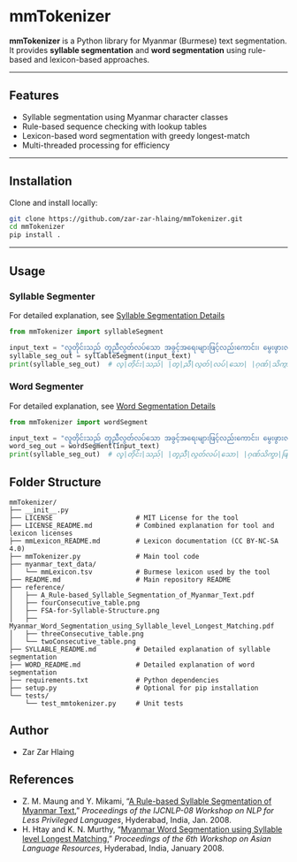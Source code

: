 # mmTokenizer

**mmTokenizer** is a Python library for Myanmar (Burmese) text segmentation. It provides **syllable segmentation** and **word segmentation** using rule-based and lexicon-based approaches.

---

## Features
- Syllable segmentation using Myanmar character classes  
- Rule-based sequence checking with lookup tables  
- Lexicon-based word segmentation with greedy longest-match  
- Multi-threaded processing for efficiency  

---

## Installation

Clone and install locally:

```bash
git clone https://github.com/zar-zar-hlaing/mmTokenizer.git
cd mmTokenizer
pip install .
```

---

## Usage

### Syllable Segmenter
For detailed explanation, see [Syllable Segmentation Details](SYLLABLE_README.md)

```python
from mmTokenizer import syllableSegment

input_text = "လူတိုင်းသည် တူညီလွတ်လပ်သော အခွင့်အရေးများဖြင့်လည်းကောင်း၊ မွေးဖွားလာသူများဖြစ်သည်။"
syllable_seg_out = syllableSegment(input_text)
print(syllable_seg_out)  # လူ|တိုင်း|သည်| |တူ|ညီ|လွတ်|လပ်|သော| |ဂုဏ်|သိက္ခာ|ဖြင့်|လည်း|ကောင်း|၊ |တူ|ညီ|လွတ်|လပ်|သော| |အ|ခွင့်|အ|ရေး|များ|ဖြင့်|လည်း|ကောင်း|၊ |မွေး|ဖွား|လာ|သူ|များ|ဖြစ်|သည်|။ 

```

### Word Segmenter
For detailed explanation, see [Word Segmentation Details](WORD_README.md)

```python
from mmTokenizer import wordSegment

input_text = "လူတိုင်းသည် တူညီလွတ်လပ်သော အခွင့်အရေးများဖြင့်လည်းကောင်း၊ မွေးဖွားလာသူများဖြစ်သည်။"
word_seg_out = wordSegment(input_text)
print(syllable_seg_out)  # လူ|တိုင်း|သည်| |တူညီ|လွတ်လပ်|သော| |ဂုဏ်သိက္ခာ|ဖြင့်|လည်းကောင်း|၊ |တူညီ|လွတ်လပ်|သော| |အခွင့်အရေး|များ|ဖြင့်|လည်းကောင်း|၊ |မွေးဖွားလာသူ|များ|ဖြစ်|သည်|။

```

## Folder Structure
```
mmTokenizer/
├── __init__.py
├── LICENSE                     # MIT License for the tool
├── LICENSE_README.md           # Combined explanation for tool and lexicon licenses
├── mmLexicon_README.md         # Lexicon documentation (CC BY-NC-SA 4.0)
├── mmTokenizer.py              # Main tool code
├── myanmar_text_data/
│   └── mmLexicon.tsv           # Burmese lexicon used by the tool
├── README.md                   # Main repository README
├── reference/
│   ├── A_Rule-based_Syllable_Segmentation_of_Myanmar_Text.pdf
│   ├── fourConsecutive_table.png
│   ├── FSA-for-Syllable-Structure.png
│   ├── Myanmar_Word_Segmentation_using_Syllable_level_Longest_Matching.pdf
│   ├── threeConsecutive_table.png
│   └── twoConsecutive_table.png
├── SYLLABLE_README.md          # Detailed explanation of syllable segmentation
├── WORD_README.md              # Detailed explanation of word segmentation
├── requirements.txt            # Python dependencies
├── setup.py                    # Optional for pip installation
└── tests/
    └── test_mmtokenizer.py     # Unit tests

```

## Author
- Zar Zar Hlaing

## References
- Z. M. Maung and Y. Mikami, “[A Rule-based Syllable Segmentation of Myanmar Text](https://aclanthology.org/I08-3010/),” *Proceedings of the IJCNLP-08 Workshop on NLP for Less Privileged Languages*, Hyderabad, India, Jan. 2008.
- H. Htay and K. N. Murthy, “[Myanmar Word Segmentation using Syllable level Longest Matching](https://aclanthology.org/I08-7006/),” *Proceedings of the 6th Workshop on Asian Language Resources*, Hyderabad, India, January 2008.

